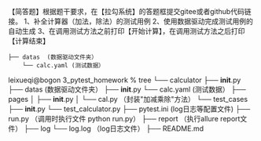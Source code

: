 【简答题】根据题干要求，在【拉勾系统】的答题框提交gitee或者github代码链接。
1、补全计算器（加法，除法）的测试用例
2、使用数据驱动完成测试用例的自动生成
3、在调用测试方法之前打印【开始计算】，在调用测试方法之后打印【计算结束】



    ├── datas  (数据驱动文件夹）
        └── calc.yaml (测试数据）
        




leixueqi@bogon 3_pytest_homework % tree
└── calculator
    ├── __init__.py
    ├── datas  (数据驱动文件夹）
        ├── __init__.py
        └── calc.yaml (测试数据）
    ├── pages
    │    ├── __init__.py
    │    └── cal.py   （封装"加减乘除"方法）
    └── test_cases
        ├── __init__.py
        └── test_calculator.py
    ├── pytest.ini  (log日志等配置文件)
    ├── run.py   （调用时执行文件 python run.py）
    ├── report  （执行allure report文件）
    ├── log
        └── log.log （log日志文件）
    ├── README.md  

